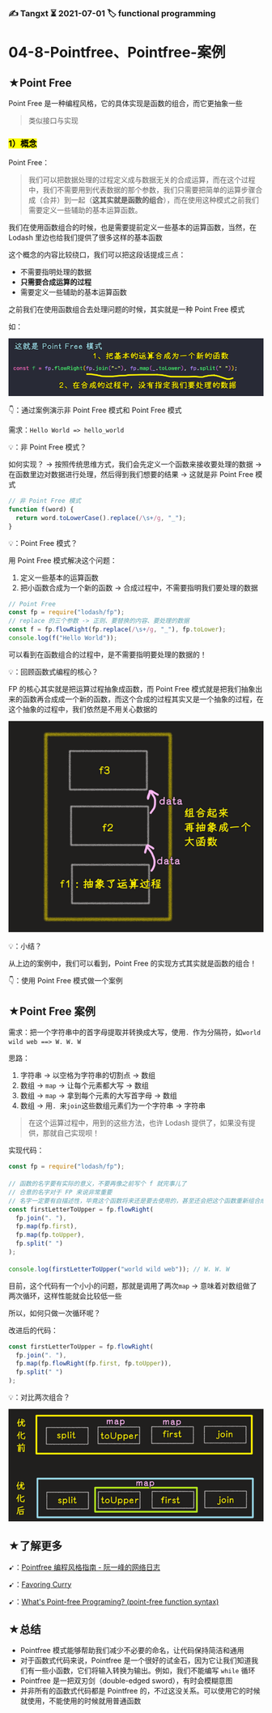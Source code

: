 ### ✍️ Tangxt ⏳ 2021-07-01 🏷️ functional programming

# 04-8-Pointfree、Pointfree-案例

## ★Point Free

Point Free 是一种编程风格，它的具体实现是函数的组合，而它更抽象一些

> 类似接口与实现

### <mark>1）概念</mark>

Point Free：

> 我们可以把数据处理的过程定义成与数据无关的合成运算，而在这个过程中，我们不需要用到代表数据的那个参数，我们只需要把简单的运算步骤合成（合并）到一起（**这其实就是函数的组合**），而在使用这种模式之前我们需要定义一些辅助的基本运算函数。

我们在使用函数组合的时候，也是需要提前定义一些基本的运算函数，当然，在 Lodash 里边也给我们提供了很多这样的基本函数

这个概念的内容比较绕口，我们可以把这段话提成三点：

- 不需要指明处理的数据
- **只需要合成运算的过程**
- 需要定义一些辅助的基本运算函数

之前我们在使用函数组合去处理问题的时候，其实就是一种 Point Free 模式

如：

![Point Free](assets/img/2021-07-01-18-48-35.png)

👇：通过案例演示非 Point Free 模式和 Point Free 模式

需求：`Hello World => hello_world`

💡：非 Point Free 模式？

如何实现？ -> 按照传统思维方式，我们会先定义一个函数来接收要处理的数据 -> 在函数里边对数据进行处理，然后得到我们想要的结果 -> 这就是非 Point Free 模式

``` js
// 非 Point Free 模式
function f(word) {
  return word.toLowerCase().replace(/\s+/g, "_");
}
```

💡：Point Free 模式？

用 Point Free 模式解决这个问题：

1. 定义一些基本的运算函数
2. 把小函数合成为一个新的函数 -> 合成过程中，不需要指明我们要处理的数据

``` js
// Point Free
const fp = require("lodash/fp");
// replace 的三个参数 -> 正则、要替换的内容、要处理的数据
const f = fp.flowRight(fp.replace(/\s+/g, "_"), fp.toLower);
console.log(f("Hello World"));
```

可以看到在函数组合的过程中，是不需要指明要处理的数据的！

💡：回顾函数式编程的核心？

FP 的核心其实就是把运算过程抽象成函数，而 Point Free 模式就是把我们抽象出来的函数再合成成一个新的函数，而这个合成的过程其实又是一个抽象的过程，在这个抽象的过程中，我们依然是不用关心数据的

![fp 核心](assets/img/2021-07-02-10-53-11.png)

💡：小结？

从上边的案例中，我们可以看到，Point Free 的实现方式其实就是函数的组合！

👇：使用 Point Free 模式做一个案例

## ★Point Free 案例

需求：把一个字符串中的首字母提取并转换成大写，使用`. `作为分隔符，如`world wild web ==> W. W. W`

思路：

1. 字符串 -> 以空格为字符串的切割点 -> 数组
2. 数组 -> `map` -> 让每个元素都大写 -> 数组
3. 数组 -> `map` -> 拿到每个元素的大写首字母 -> 数组
4. 数组 -> 用`. `来`join`这些数组元素们为一个字符串 -> 字符串

> 在这个运算过程中，用到的这些方法，也许 Lodash 提供了，如果没有提供，那就自己实现呗！

实现代码：

``` js
const fp = require("lodash/fp");

// 函数的名字要有实际的意义，不要再像之前写个 f 就完事儿了
// 合意的名字对于 FP 来说非常重要
// 名字一定要有自描述性，毕竟这个函数将来还是要去使用的，甚至还会把这个函数重新组合成一个新的函数
const firstLetterToUpper = fp.flowRight(
  fp.join(". "),
  fp.map(fp.first),
  fp.map(fp.toUpper),
  fp.split(" ")
);

console.log(firstLetterToUpper("world wild web")); // W. W. W
```

目前，这个代码有一个小小的问题，那就是调用了两次`map` -> 意味着对数组做了两次循环，这样性能就会比较低一些

所以，如何只做一次循环呢？

改进后的代码：

``` js
const firstLetterToUpper = fp.flowRight(
  fp.join(". "),
  fp.map(fp.flowRight(fp.first, fp.toUpper)),
  fp.split(" ")
);
```

💡：对比两次组合？

![Point Free](assets/img/2021-07-01-19-32-09.png)

## ★了解更多

➹：[Pointfree 编程风格指南 - 阮一峰的网络日志](http://www.ruanyifeng.com/blog/2017/03/pointfree.html)

➹：[Favoring Curry](https://fr.umio.us/favoring-curry/)

➹：[What's Point-free Programing? (point-free function syntax)](http://xahlee.info/comp/point-free_programing.html)

## ★总结

- Pointfree 模式能够帮助我们减少不必要的命名，让代码保持简洁和通用
- 对于函数式代码来说，Pointfree 是一个很好的试金石，因为它让我们知道我们有一些小函数，它们将输入转换为输出。例如，我们不能编写 `while` 循环
- Pointfree 是一把双刃剑（double-edged sword），有时会模糊意图
- 并非所有的函数式代码都是 Pointfree 的，不过这没关系。可以使用它的时候就使用，不能使用的时候就用普通函数
